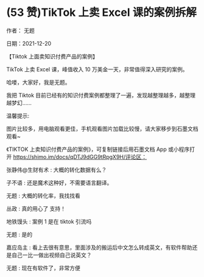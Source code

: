 
# (53 赞)TikTok 上卖 Excel 课的案例拆解

作者：  无题

日期：2021-12-20

【Tiktok 上面卖知识付费产品的案例】

TikTok 上卖 Excel 课，峰值收入 10 万美金一天，非常值得深入研究的案例。

哈喽，大家好，我是无题。

我把 Tiktok 目前已经有的知识付费案例都整理了一遍，发现越整理越多，越整理越梦幻……

温馨提示:

图片比较多，用电脑观看更佳，手机观看图片加载比较慢，请大家移步到石墨文档观看~

《TIKTOK 上卖知识付费产品的案例》，可复制链接后用石墨文档 App 或小程序打开 https://shimo.im/docs/qDTJ9dGG9tRpgX9H/评论区：

 

 

张静伟@生财有术 : 大概的转化数据有么？

子不语 : 还是魔术这种好，不需要语言翻译。

无题 : 大概的转化率，我找找看

丛政 : 真的用心了  支持！

地铁馒头 : 案例 1 是在 tiktok 引流吗

无题 : 是的

嘉应岛主 : 看上去很有意思，里面涉及的搬运后中文怎么转成英文，有软件帮助还是自己一比一做出视频自己说英文？

无题 : 现在有软件了，非常方便
